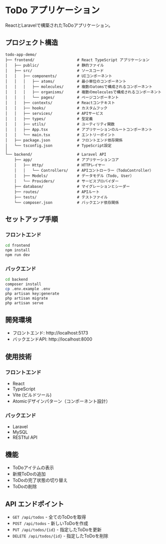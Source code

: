 # ToDo アプリケーション

ReactとLaravelで構築されたToDoアプリケーション。

## プロジェクト構造

```
todo-app-demo/
├── frontend/                   # React TypeScript アプリケーション
│   ├── public/                 # 静的ファイル
│   ├── src/                    # ソースコード
│   │   ├── components/         # UIコンポーネント
│   │   │   ├── atoms/          # 最小単位のコンポーネント
│   │   │   ├── molecules/      # 複数のatomsで構成されるコンポーネント
│   │   │   ├── organisms/      # 複数のmoleculesで構成されるコンポーネント
│   │   │   └── pages/          # ページコンポーネント
│   │   ├── contexts/           # Reactコンテキスト
│   │   ├── hooks/              # カスタムフック
│   │   ├── services/           # APIサービス
│   │   ├── types/              # 型定義
│   │   ├── utils/              # ユーティリティ関数
│   │   ├── App.tsx             # アプリケーションのルートコンポーネント
│   │   └── main.tsx            # エントリーポイント
│   ├── package.json            # フロントエンド依存関係
│   └── tsconfig.json           # TypeScript設定
│
└── backend/                    # Laravel API
    ├── app/                    # アプリケーションコア
    │   ├── Http/               # HTTPレイヤー
    │   │   └── Controllers/    # APIコントローラー（TodoController）
    │   ├── Models/             # データモデル（Todo, User）
    │   └── Providers/          # サービスプロバイダー
    ├── database/               # マイグレーションとシーダー
    ├── routes/                 # APIルート
    ├── tests/                  # テストファイル
    └── composer.json           # バックエンド依存関係
```

## セットアップ手順

### フロントエンド
```bash
cd frontend
npm install
npm run dev
```

### バックエンド
```bash
cd backend
composer install
cp .env.example .env
php artisan key:generate
php artisan migrate
php artisan serve
```

## 開発環境

- フロントエンド: http://localhost:5173
- バックエンドAPI: http://localhost:8000

## 使用技術

### フロントエンド
- React
- TypeScript
- Vite (ビルドツール)
- Atomicデザインパターン（コンポーネント設計）

### バックエンド
- Laravel
- MySQL
- RESTful API

## 機能

- ToDoアイテムの表示
- 新規ToDoの追加
- ToDoの完了状態の切り替え
- ToDoの削除

## API エンドポイント

- `GET /api/todos` - 全てのToDoを取得
- `POST /api/todos` - 新しいToDoを作成
- `PUT /api/todos/{id}` - 指定したToDoを更新
- `DELETE /api/todos/{id}` - 指定したToDoを削除
